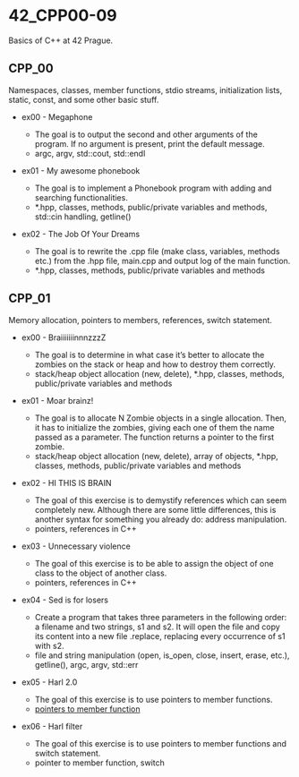 # 42_CPP00-09
Basics of C++ at 42 Prague.

## CPP_00
Namespaces, classes, member functions, stdio streams, initialization lists, static, const, and some other basic stuff.

* ex00 - Megaphone
  - The goal is to output the second and other arguments of the program. If no argument is present, print the default message.
  - argc, argv, std::cout, std::endl

* ex01 - My awesome phonebook
  - The goal is to implement a Phonebook program with adding and searching functionalities.
  - *.hpp, classes, methods, public/private variables and methods, std::cin handling, getline()

* ex02 - The Job Of Your Dreams
  - The goal is to rewrite the .cpp file (make class, variables, methods etc.) from the .hpp file, main.cpp and output log of the main function.
  - *.hpp, classes, methods, public/private variables and methods
 
## CPP_01
Memory allocation, pointers to members, references, switch statement.

* ex00 - BraiiiiiiinnnzzzZ
  - The goal is to determine in what case it’s better to allocate the zombies on the stack or heap and how to destroy them correctly.
  - stack/heap object allocation (new, delete), *.hpp, classes, methods, public/private variables and methods
  
* ex01 - Moar brainz!
  - The goal is to allocate N Zombie objects in a single allocation. Then, it has to initialize the zombies, giving each one of them the name passed as a parameter. The function returns a pointer to the first zombie.
  - stack/heap object allocation (new, delete), array of objects, *.hpp, classes, methods, public/private variables and methods
 
* ex02 - HI THIS IS BRAIN
  -  The goal of this exercise is to demystify references which can seem completely new. Although there are some little differences, this is another syntax for something you already do: address manipulation.
  - pointers, references in C++
 
* ex03 - Unnecessary violence
  - The goal of this exercise is to be able to assign the object of one class to the object of another class.
  - pointers, references in C++

* ex04 - Sed is for losers
  - Create a program that takes three parameters in the following order: a filename and two strings, s1 and s2. It will open the file <filename> and copy its content into a new file <filename>.replace, replacing every occurrence of s1 with s2.
  - file and string manipulation (open, is_open, close, insert, erase, etc.), getline(), argc, argv, std::err

* ex05 - Harl 2.0
  - The goal of this exercise is to use pointers to member functions.
  - [pointers to member function](https://public.websites.umich.edu/~eecs381/handouts/Pointers_to_memberfuncs.pdf)
 
* ex06 - Harl filter
  - The goal of this exercise is to use pointers to member functions and switch statement.
  - pointer to member function, switch
